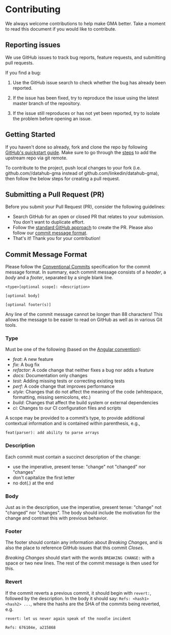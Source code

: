 # Contributing

We always welcome contributions to help make GMA better. Take a moment to read this document if you would like to
contribute.

## Reporting issues

We use GitHub issues to track bug reports, feature requests, and submitting pull requests.

If you find a bug:

1. Use the GitHub issue search to check whether the bug has already been reported.

1. If the issue has been fixed, try to reproduce the issue using the latest master branch of the repository.

1. If the issue still reproduces or has not yet been reported, try to isolate the problem before opening an issue.

## Getting Started

If you haven't done so already, fork and clone the repo by following
[GitHub's quickstart guide](https://docs.github.com/en/get-started/quickstart/fork-a-repo). Make sure to go through the
[steps](https://docs.github.com/en/get-started/quickstart/fork-a-repo#configuring-git-to-sync-your-fork-with-the-original-repository)
to add the upstream repo via git remote.

To contribute to the project, push local changes to your fork (i.e. github.com/<user>/datahub-gma instead of
github.com/linkedin/datahub-gma), then follow the below steps for creating a pull request.

## Submitting a Pull Request (PR)

Before you submit your Pull Request (PR), consider the following guidelines:

- Search GitHub for an open or closed PR that relates to your submission. You don't want to duplicate effort.
- Follow the
  [standard GitHub approach](https://help.github.com/en/github/collaborating-with-issues-and-pull-requests/creating-a-pull-request-from-a-fork)
  to create the PR. Please also follow our [commit message format](#commit-message-format).
- That's it! Thank you for your contribution!

## Commit Message Format

Please follow the [Conventional Commits](https://www.conventionalcommits.org/) specification for the commit message
format. In summary, each commit message consists of a _header_, a _body_ and a _footer_, separated by a single blank
line.

```
<type>[optional scope]: <description>

[optional body]

[optional footer(s)]
```

Any line of the commit message cannot be longer than 88 characters! This allows the message to be easier to read on
GitHub as well as in various Git tools.

### Type

Must be one of the following (based on the
[Angular convention](https://github.com/angular/angular/blob/22b96b9/CONTRIBUTING.md#-commit-message-guidelines)):

- _feat_: A new feature
- _fix_: A bug fix
- _refactor_: A code change that neither fixes a bug nor adds a feature
- _docs_: Documentation only changes
- _test_: Adding missing tests or correcting existing tests
- _perf_: A code change that improves performance
- _style_: Changes that do not affect the meaning of the code (whitespace, formatting, missing semicolons, etc.)
- _build_: Changes that affect the build system or external dependencies
- _ci_: Changes to our CI configuration files and scripts

A scope may be provided to a commit’s type, to provide additional contextual information and is contained within
parenthesis, e.g.,

```
feat(parser): add ability to parse arrays
```

### Description

Each commit must contain a succinct description of the change:

- use the imperative, present tense: "change" not "changed" nor "changes"
- don't capitalize the first letter
- no dot(.) at the end

### Body

Just as in the description, use the imperative, present tense: "change" not "changed" nor "changes". The body should
include the motivation for the change and contrast this with previous behavior.

### Footer

The footer should contain any information about _Breaking Changes_, and is also the place to reference GitHub issues
that this commit _Closes_.

_Breaking Changes_ should start with the words `BREAKING CHANGE:` with a space or two new lines. The rest of the commit
message is then used for this.

### Revert

If the commit reverts a previous commit, it should begin with `revert:`, followed by the description. In the body it
should say: `Refs: <hash1> <hash2> ...`, where the hashs are the SHA of the commits being reverted, e.g.

```
revert: let us never again speak of the noodle incident

Refs: 676104e, a215868
```
